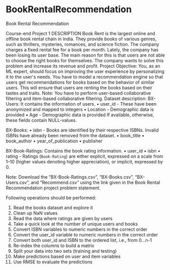 # BookRentalRecommendation
Book Rental Recommendation 

Course-end Project 1
DESCRIPTION
Book Rent is the largest online and offline book rental chain in India. They provide books of various genres, such as thrillers, mysteries, romances, and science fiction. The company charges a fixed rental fee for a book per month. Lately, the company has been losing its user base. The main reason for this is that users are not able to choose the right books for themselves. The company wants to solve this problem and increase its revenue and profit. 
Project Objective:
You, as an ML expert, should focus on improving the user experience by personalizing it to the user's needs. You have to model a recommendation engine so that users get recommendations for books based on the behavior of similar users. This will ensure that users are renting the books based on their tastes and traits.
Note: You have to perform user-based collaborative filtering and item-based collaborative filtering.
Dataset description:
BX-Users: It contains the information of users.
•	user_id - These have been anonymized and mapped to integers
•	Location - Demographic data is provided
•	Age - Demographic data is provided
If available, otherwise, these fields contain NULL-values.
 
BX-Books: 
•	isbn - Books are identified by their respective ISBNs. Invalid ISBNs have already been removed from the dataset.
•	book_title
•	book_author
•	year_of_publication
•	publisher

 
BX-Book-Ratings: Contains the book rating information. 
•	user_id
•	isbn
•	rating - Ratings (`Book-Rating`) are either explicit, expressed on a scale from 1–10 (higher values denoting higher appreciation), or implicit, expressed by 0.
 
Note: Download the “BX-Book-Ratings.csv”, “BX-Books.csv”, “BX-Users.csv”, and “Recommend.csv” using the link given in the Book Rental Recommendation project problem statement.
 
Following operations should be performed:
1)	Read the books dataset and explore it
2)	Clean up NaN values
3)	Read the data where ratings are given by users
4)	Take a quick look at the number of unique users and books
5)	Convert ISBN variables to numeric numbers in the correct order
6)	Convert the user_id variable to numeric numbers in the correct order
7)	Convert both user_id and ISBN to the ordered list, i.e., from 0...n-1
8)	Re-index the columns to build a matrix
9)	Split your data into two sets (training and testing)
10)	Make predictions based on user and item variables
11)	Use RMSE to evaluate the predictions
